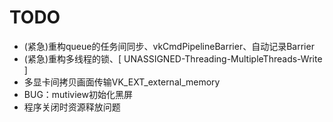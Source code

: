 # TODO
- (紧急)重构queue的任务间同步、vkCmdPipelineBarrier、自动记录Barrier
- (紧急)重构多线程的锁、[ UNASSIGNED-Threading-MultipleThreads-Write ]
- 多显卡间拷贝画面传输VK_EXT_external_memory
- BUG：mutiview初始化黑屏
- 程序关闭时资源释放问题
